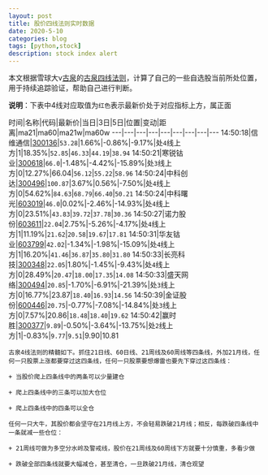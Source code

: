 ```yaml
---
layout: post
title: 股价四线法则实时数据
date: 2020-5-10
categories: blog
tags: [python,stock]
description: stock index alert
---
```



本文根据雪球大v[古泉](https://xueqiu.com/u/7148646888)的[古泉四线法则](https://xueqiu.com/7148646888/130498192)，计算了自己的一些自选股当前所处位置，用于持续追踪验证，帮助自己进行判断。

**说明**：下表中4线对应取值为`红色`表示最新价处于对应指标上方，属正面

时间|名称|代码|最新价|当日|3日|5日|位置|变动|距离|ma21|ma60|ma21w|ma60w
---|---|---|---|---|---|---|---|---
14:50:18|信维通信|[300136](https://xueqiu.com/S/SZ300136)|`53.28`|1.66%|-0.86%|-9.17%|处`4`线上方|1|18.35%|`52.85`|`46.33`|`44.19`|`38.94`
14:50:21|寒锐钴业|[300618](https://xueqiu.com/S/SZ300618)|`66.0`|-1.48%|-4.42%|-15.89%|处`3`线上方|0|12.27%|66.04|`56.12`|`55.22`|`58.96`
14:50:24|中科创达|[300496](https://xueqiu.com/S/SZ300496)|`100.87`|3.67%|0.56%|-7.50%|处`4`线上方|0|54.62%|`84.63`|`68.79`|`66.40`|`50.21`
14:50:24|中科曙光|[603019](https://xueqiu.com/S/SH603019)|`46.0`|0.02%|-2.46%|-14.93%|处`4`线上方|0|23.51%|`43.83`|`39.72`|`37.78`|`30.36`
14:50:27|诺力股份|[603611](https://xueqiu.com/S/SH603611)|`22.04`|2.75%|-5.26%|-4.17%|处`4`线上方|1|11.19%|`21.62`|`20.58`|`19.67`|`17.81`
14:50:31|华友钴业|[603799](https://xueqiu.com/S/SH603799)|`42.02`|-1.34%|-1.98%|-15.09%|处`4`线上方|1|16.20%|`41.46`|`36.87`|`35.80`|`31.80`
14:50:33|长亮科技|[300348](https://xueqiu.com/S/SZ300348)|`22.05`|1.80%|-1.45%|-9.43%|处`4`线上方|0|28.49%|`20.47`|`18.00`|`17.35`|`14.08`
14:50:33|盛天网络|[300494](https://xueqiu.com/S/SZ300494)|`20.85`|-1.70%|-6.91%|-21.39%|处`3`线上方|0|16.77%|23.87|`18.40`|`16.93`|`14.56`
14:50:39|金证股份|[600446](https://xueqiu.com/S/SH600446)|`20.75`|-0.77%|-7.08%|-14.84%|处`3`线上方|0|7.57%|20.86|`18.48`|`18.40`|`19.62`
14:50:42|赢时胜|[300377](https://xueqiu.com/S/SZ300377)|`9.89`|-0.50%|-3.64%|-13.75%|处`2`线上方|1|-0.83%|`9.77`|`9.51`|9.90|10.81

```
古泉4线法则的精髓如下。抓住21日线、60日线、21周线及60周线等四条线，外加21月线，任何一只股票上涨都要穿过这四条线，任何一只股票要想爆雷也要先下穿过这四条线：

+ 当股价爬上四条线中的两条可以少量建仓

+ 爬上四条线中的三条可以加大仓位

+ 爬上四条线中的四条可以全仓

任何一只大牛，其股价都会坚守在21月线上方，不会轻易跌破21月线；相反，每跌破四条线中一条就减一些仓位：

+ 21周线可做为多空分水岭及警戒线，股价在21周线及60周线下方就要十分慎重，多看少做

+ 跌破全部四条线就要大幅减仓，甚至清仓，一旦跌破21月线，清仓观望
```